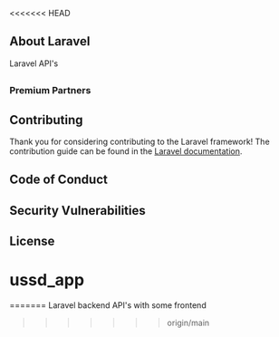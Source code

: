 
<<<<<<< HEAD

## About Laravel
Laravel API's

##


## 



### Premium Partners



## Contributing

Thank you for considering contributing to the Laravel framework! The contribution guide can be found in the [Laravel documentation](https://laravel.com/docs/contributions).

## Code of Conduct


## Security Vulnerabilities



## License

# ussd_app
=======
Laravel backend API's with some frontend 
>>>>>>> origin/main
